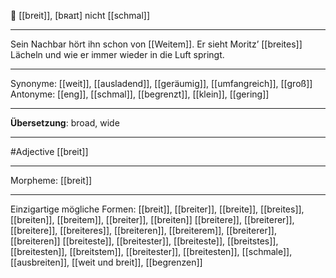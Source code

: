 🔵 [[breit]], [bʀaɪt]
nicht [[schmal]]

---
Sein Nachbar hört ihn schon von [[Weitem]]. Er sieht Moritz’ [[breites]] Lächeln und wie er immer wieder in die Luft springt. 

---
Synonyme: 
[[weit]], [[ausladend]], [[geräumig]], [[umfangreich]], [[groß]]
Antonyme:
[[eng]], [[schmal]], [[begrenzt]], [[klein]], [[gering]]

---
**Übersetzung**:
broad, wide

---
#Adjective [[breit]]

---
Morpheme:
[[breit]]

---


Einzigartige mögliche Formen: 
[[breit]], [[breiter]], [[breite]], [[breites]], [[breiten]], [[breitem]], [[breiter]], [[breiten]]
[[breitere]], [[breiterer]], [[breitere]], [[breiteres]], [[breiteren]], [[breiterem]], [[breiterer]], [[breiteren]]
[[breiteste]], [[breitester]], [[breiteste]], [[breitstes]], [[breitesten]], [[breitstem]], [[breitester]], [[breitesten]], [[schmale]], [[ausbreiten]], [[weit und breit]], [[begrenzen]]